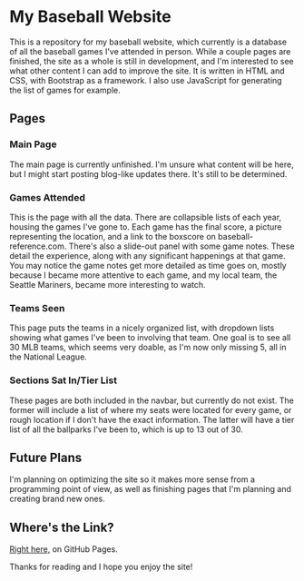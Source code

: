 # My Baseball Website

This is a repository for my baseball website, which currently is a database of all the baseball games I've attended in person. While a couple pages are finished, the site as a whole is still in development, and I'm interested to see what other content I can add to improve the site. It is written in HTML and CSS, with Bootstrap as a framework. I also use JavaScript for generating the list of games for example.

## Pages
### Main Page

The main page is currently unfinished. I'm unsure what content will be here, but I might start posting blog-like updates there. It's still to be determined.

### Games Attended

This is the page with all the data. There are collapsible lists of each year, housing the games I've gone to. Each game has the final score, a picture representing the location, and a link to the boxscore on baseball-reference.com. There's also a slide-out panel with some game notes. These detail the experience, along with any significant happenings at that game. You may notice the game notes get more detailed as time goes on, mostly because I became more attentive to each game, and my local team, the Seattle Mariners, became more interesting to watch.

### Teams Seen

This page puts the teams in a nicely organized list, with dropdown lists showing what games I've been to involving that team. One goal is to see all 30 MLB teams, which seems very doable, as I'm now only missing 5, all in the National League.

### Sections Sat In/Tier List

These pages are both included in the navbar, but currently do not exist. The former will include a list of where my seats were located for every game, or rough location if I don't have the exact information. The latter will have a tier list of all the ballparks I've been to, which is up to 13 out of 30.

## Future Plans

I'm planning on optimizing the site so it makes more sense from a programming point of view, as well as finishing pages that I'm planning and creating brand new ones.

## Where's the Link?

[Right here,](https://jonathansharpe.github.io/baseball-website/) on GitHub Pages.

Thanks for reading and I hope you enjoy the site!
